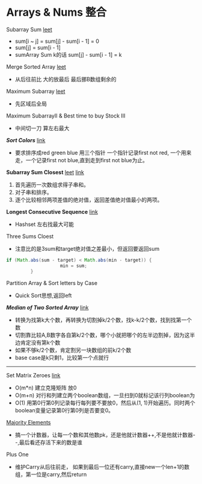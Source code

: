 # Arrays & Nums 整合

Subarray Sum [leet](http://www.lintcode.com/en/problem/subarray-sum/#)
* sum[i ~ j] = sum[j] - sum[i - 1] = 0
* sum[j] = sum[i - 1]
* sumArray Sum k的话 sum[j] - sum[i - 1] = k

Merge Sorted Array [leet](https://leetcode.com/problems/merge-sorted-array/)
* 从后往前比 大的放最后 最后挪B数组剩余的

Maximum Subarray [leet](https://leetcode.com/problems/maximum-subarray/)
* 先区域后全局

Maximum SubarrayII & Best time to buy Stock III
* 中间切一刀 算左右最大

***Sort Colors*** [link](https://gretchency.gitbooks.io/leetcode/content/sort_colors.html)
* 要求排序成red green blue  用三个指针 一个指针记录first not red, 一个用来走，一个记录first not blue,直到走到first not blue为止。

**Subarray Sum Closest** [leet](http://www.lintcode.com/en/problem/subarray-sum-closest/) [link](https://gretchency.gitbooks.io/leetcode/content/subarray_sum_closest.html)
1. 首先遍历一次数组求得子串和。
2. 对子串和排序。
3. 逐个比较相邻两项差值的绝对值，返回差值绝对值最小的两项。

**Longest Consecutive Sequence** [link](https://gretchency.gitbooks.io/leetcode/content/longest_consecutive_sequence.html)
* Hashset 左右找最大可能

Three Sums Cloest
* 注意比的是3sum和target绝对值之差最小，但返回要返回sum
```java
if (Math.abs(sum - target) < Math.abs(min - target)) {
                    min = sum;
         }
```

Partition Array & Sort letters by Case
* Quick Sort思想,返回left

***Median of Two Sorted Array*** [link](https://gretchency.gitbooks.io/leetcode/content/median_of_two_sorted_arrays.html)
* 转换为找第k大个数，再转换为切割掉k/2个数，找k-k/2个数，找到找第一个数
* 切割靠比较A,B数字各自第k/2个数，哪个小就把哪个的左半边割掉，因为这半边肯定没有第k个数
* 如果不够k/2个数，肯定割另一块数组的前k/2个数
* base case是k只剩1，比较第一个点就行

---


Set Matrix Zeroes [link](https://gretchency.gitbooks.io/leetcode/content/wei_ruan.html)
* O(m*n) 建立克隆矩阵 放0
* O(m+n) 对行和列建立两个boolean数组，一旦扫到0就标记该行列boolean为
* O(1) 用第0行第0列记录每行每列要不要放0，然后从(1, 1)开始遍历。同时两个boolean变量记录第0行第0列是否要变0。

[Majority Elements](https://gretchency.gitbooks.io/leetcode/content/majority_number.html)
* 搞一个计数器，让每一个数和其他数pk，还是他就计数器++,不是他就计数器--,最后看还存活下来的数是谁

Plus One
* 维护Carry从后往前走， 如果到最后一位还有carry,直接new一个len+1的数组，第一位是carry,然后return



